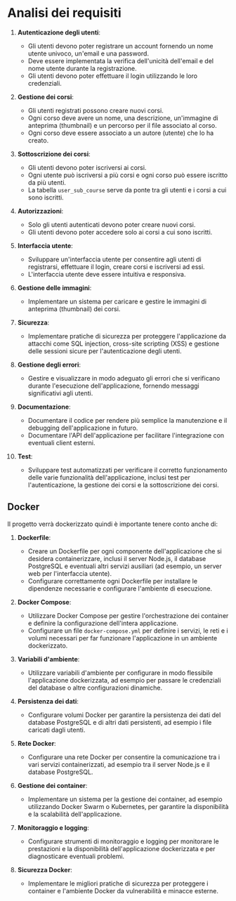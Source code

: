 # Analisi dei requisiti

1. **Autenticazione degli utenti**:
   - Gli utenti devono poter registrare un account fornendo un nome utente univoco, un'email e una password.
   - Deve essere implementata la verifica dell'unicità dell'email e del nome utente durante la registrazione.
   - Gli utenti devono poter effettuare il login utilizzando le loro credenziali.

2. **Gestione dei corsi**:
   - Gli utenti registrati possono creare nuovi corsi.
   - Ogni corso deve avere un nome, una descrizione, un'immagine di anteprima (thumbnail) e un percorso per il file associato al corso.
   - Ogni corso deve essere associato a un autore (utente) che lo ha creato.

3. **Sottoscrizione dei corsi**:
   - Gli utenti devono poter iscriversi ai corsi.
   - Ogni utente può iscriversi a più corsi e ogni corso può essere iscritto da più utenti.
   - La tabella `user_sub_course` serve da ponte tra gli utenti e i corsi a cui sono iscritti.

4. **Autorizzazioni**:
   - Solo gli utenti autenticati devono poter creare nuovi corsi.
   - Gli utenti devono poter accedere solo ai corsi a cui sono iscritti.

5. **Interfaccia utente**:
   - Sviluppare un'interfaccia utente per consentire agli utenti di registrarsi, effettuare il login, creare corsi e iscriversi ad essi.
   - L'interfaccia utente deve essere intuitiva e responsiva.

6. **Gestione delle immagini**:
   - Implementare un sistema per caricare e gestire le immagini di anteprima (thumbnail) dei corsi.

7. **Sicurezza**:
   - Implementare pratiche di sicurezza per proteggere l'applicazione da attacchi come SQL injection, cross-site scripting (XSS) e gestione delle sessioni sicure per l'autenticazione degli utenti.

8. **Gestione degli errori**:
   - Gestire e visualizzare in modo adeguato gli errori che si verificano durante l'esecuzione dell'applicazione, fornendo messaggi significativi agli utenti.

9. **Documentazione**:
   - Documentare il codice per rendere più semplice la manutenzione e il debugging dell'applicazione in futuro.
   - Documentare l'API dell'applicazione per facilitare l'integrazione con eventuali client esterni.

10. **Test**:
    - Sviluppare test automatizzati per verificare il corretto funzionamento delle varie funzionalità dell'applicazione, inclusi test per l'autenticazione, la gestione dei corsi e la sottoscrizione dei corsi.

## Docker
Il progetto verrà dockerizzato quindi è importante tenere conto anche di:

1. **Dockerfile**:
   - Creare un Dockerfile per ogni componente dell'applicazione che si desidera containerizzare, inclusi il server Node.js, il database PostgreSQL e eventuali altri servizi ausiliari (ad esempio, un server web per l'interfaccia utente).
   - Configurare correttamente ogni Dockerfile per installare le dipendenze necessarie e configurare l'ambiente di esecuzione.

2. **Docker Compose**:
   - Utilizzare Docker Compose per gestire l'orchestrazione dei container e definire la configurazione dell'intera applicazione.
   - Configurare un file `docker-compose.yml` per definire i servizi, le reti e i volumi necessari per far funzionare l'applicazione in un ambiente dockerizzato.

3. **Variabili d'ambiente**:
   - Utilizzare variabili d'ambiente per configurare in modo flessibile l'applicazione dockerizzata, ad esempio per passare le credenziali del database o altre configurazioni dinamiche.

4. **Persistenza dei dati**:
   - Configurare volumi Docker per garantire la persistenza dei dati del database PostgreSQL e di altri dati persistenti, ad esempio i file caricati dagli utenti.

5. **Rete Docker**:
   - Configurare una rete Docker per consentire la comunicazione tra i vari servizi containerizzati, ad esempio tra il server Node.js e il database PostgreSQL.

6. **Gestione dei container**:
   - Implementare un sistema per la gestione dei container, ad esempio utilizzando Docker Swarm o Kubernetes, per garantire la disponibilità e la scalabilità dell'applicazione.

7. **Monitoraggio e logging**:
   - Configurare strumenti di monitoraggio e logging per monitorare le prestazioni e la disponibilità dell'applicazione dockerizzata e per diagnosticare eventuali problemi.

8. **Sicurezza Docker**:
   - Implementare le migliori pratiche di sicurezza per proteggere i container e l'ambiente Docker da vulnerabilità e minacce esterne.

